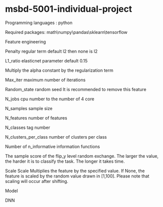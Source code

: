 # msbd-5001-individual-project
 Programming languages : python
 
 
 
 Required packages: math\numpy\pandas\sklearn\tensorflow 
 
 
 
 Feature engineering 
 
Penalty regular term default l2 then none is l2



L1_ratio elasticnet parameter default 0.15



Multiply the alpha constant by the regularization term


Max_iter maximum number of iterations


Random_state random seed It is recommended to remove this feature


N_jobs cpu number to the number of 4 core


N_samples sample size


N_features number of features


N_classes tag number


N_clusters_per_class number of clusters per class


Number of n_informative information functions


The sample score of the flip_y level random exchange. The larger the value, the harder it is to classify the task. The longer it takes time.


Scale Scale Multiplies the feature by the specified value. If None, the feature is scaled by the random value drawn in [1,100]. Please note that scaling will occur after shifting.


Model

DNN

